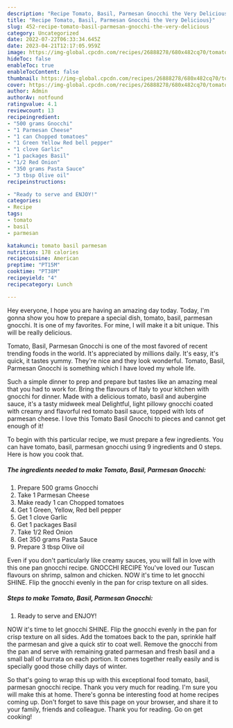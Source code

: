 ```yaml
---
description: "Recipe Tomato, Basil, Parmesan Gnocchi the Very Delicious}"
title: "Recipe Tomato, Basil, Parmesan Gnocchi the Very Delicious}"
slug: 452-recipe-tomato-basil-parmesan-gnocchi-the-very-delicious
category: Uncategorized
date: 2022-07-22T06:33:34.645Z
date: 2023-04-21T12:17:05.959Z
image: https://img-global.cpcdn.com/recipes/26888278/680x482cq70/tomato-basil-parmesan-gnocchi-recipe-main-photo.jpg
hideToc: false
enableToc: true
enableTocContent: false
thumbnail: https://img-global.cpcdn.com/recipes/26888278/680x482cq70/tomato-basil-parmesan-gnocchi-recipe-main-photo.jpg
cover: https://img-global.cpcdn.com/recipes/26888278/680x482cq70/tomato-basil-parmesan-gnocchi-recipe-main-photo.jpg
author: Admin
authorAv: notfound
ratingvalue: 4.1
reviewcount: 13
recipeingredient:
- "500 grams Gnocchi"
- "1 Parmesan Cheese"
- "1 can Chopped tomatoes"
- "1 Green Yellow Red bell pepper"
- "1 clove Garlic"
- "1 packages Basil"
- "1/2 Red Onion"
- "350 grams Pasta Sauce"
- "3 tbsp Olive oil"
recipeinstructions:

- "Ready to serve and ENJOY!"
categories:
- Recipe
tags:
- tomato
- basil
- parmesan

katakunci: tomato basil parmesan 
nutrition: 178 calories
recipecuisine: American
preptime: "PT15M"
cooktime: "PT38M"
recipeyield: "4"
recipecategory: Lunch

---
```



Hey everyone, I hope you are having an amazing day today. Today, I'm gonna show you how to prepare a special dish, tomato, basil, parmesan gnocchi. It is one of my favorites. For mine, I will make it a bit unique. This will be really delicious.

Tomato, Basil, Parmesan Gnocchi is one of the most favored of recent trending foods in the world. It's appreciated by millions daily. It's easy, it's quick, it tastes yummy. They're nice and they look wonderful. Tomato, Basil, Parmesan Gnocchi is something which I have loved my whole life.

Such a simple dinner to prep and prepare but tastes like an amazing meal that you had to work for. Bring the flavours of Italy to your kitchen with gnocchi for dinner. Made with a delicious tomato, basil and aubergine sauce, it&#39;s a tasty midweek meal Delightful, light pillowy gnocchi coated with creamy and flavorful red tomato basil sauce, topped with lots of parmesan cheese. I love this Tomato Basil Gnocchi to pieces and cannot get enough of it!


To begin with this particular recipe, we must prepare a few ingredients. You can have tomato, basil, parmesan gnocchi using 9 ingredients and 0 steps. Here is how you cook that.

<!--inarticleads1-->

##### The ingredients needed to make Tomato, Basil, Parmesan Gnocchi:

1. Prepare 500 grams Gnocchi
1. Take 1 Parmesan Cheese
1. Make ready 1 can Chopped tomatoes
1. Get 1 Green, Yellow, Red bell pepper
1. Get 1 clove Garlic
1. Get 1 packages Basil
1. Take 1/2 Red Onion
1. Get 350 grams Pasta Sauce
1. Prepare 3 tbsp Olive oil


Even if you don&#39;t particularly like creamy sauces, you will fall in love with this one pan gnocchi recipe. GNOCCHI RECIPE You&#39;ve loved our Tuscan flavours on shrimp, salmon and chicken. NOW it&#39;s time to let gnocchi SHINE. Flip the gnocchi evenly in the pan for crisp texture on all sides. 

<!--inarticleads2-->

##### Steps to make Tomato, Basil, Parmesan Gnocchi:


1. Ready to serve and ENJOY!

NOW it&#39;s time to let gnocchi SHINE. Flip the gnocchi evenly in the pan for crisp texture on all sides. Add the tomatoes back to the pan, sprinkle half the parmesan and give a quick stir to coat well. Remove the gnocchi from the pan and serve with remaining grated parmesan and fresh basil and a small ball of burrata on each portion. It comes together really easily and is specially good those chilly days of winter. 

So that's going to wrap this up with this exceptional food tomato, basil, parmesan gnocchi recipe. Thank you very much for reading. I'm sure you will make this at home. There's gonna be interesting food at home recipes coming up. Don't forget to save this page on your browser, and share it to your family, friends and colleague. Thank you for reading. Go on get cooking!
